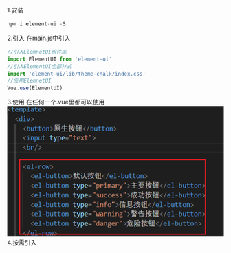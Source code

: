 1.安装
~~~ js
npm i element-ui -S
~~~
2.引入
在main.js中引入
~~~ js
//引入ElemnetUI组件库
import ElementUI from 'element-ui'
//引入ElementUI全部样式
import 'element-ui/lib/theme-chalk/index.css'
//应用ElemnetUI
Vue.use(ElementUI)
~~~
3.使用
在任何一个.vue里都可以使用
![](images/2023-03-26-22-41-28.png)
4.按需引入
